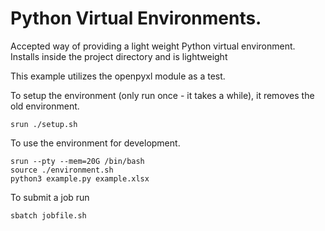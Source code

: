 # Python Virtual Environments.

Accepted way of providing a light weight Python virtual environment.
Installs inside the project directory and is lightweight

This example utilizes the openpyxl module as a test.

To setup the environment (only run once - it takes a while), it removes the old environment.
```
srun ./setup.sh
```

To use the environment for development.
```
srun --pty --mem=20G /bin/bash
source ./environment.sh
python3 example.py example.xlsx
```

To submit a job run
```
sbatch jobfile.sh
```

